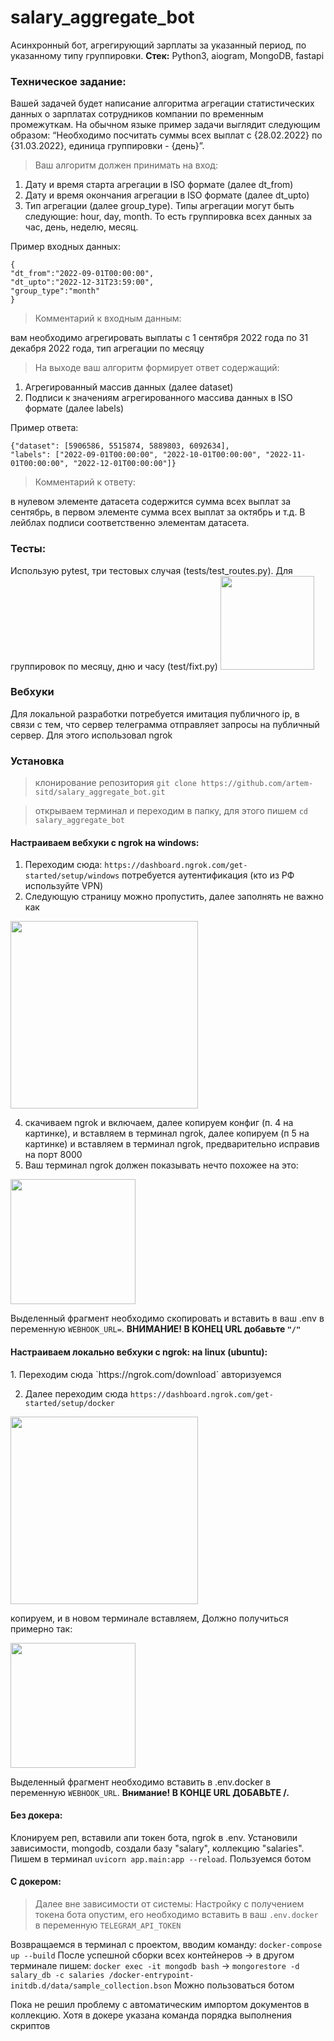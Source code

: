 # salary_aggregate_bot
Асинхронный бот, агрегирующий зарплаты за указанный период, 
по указанному типу группировки. <b>Стек:</b> Python3, aiogram, MongoDB, fastapi

<h3>Техническое задание:</h3>
Вашей задачей будет написание алгоритма агрегации статистических 
данных о зарплатах сотрудников компании по временным промежуткам.
На обычном языке пример задачи выглядит следующим образом: 
“Необходимо посчитать суммы всех выплат с {28.02.2022} по {31.03.2022}, единица группировки - {день}”.

> Ваш алгоритм должен принимать на вход:
1.	Дату и время старта агрегации в ISO формате (далее dt_from)
2.	Дату и время окончания агрегации в ISO формате (далее dt_upto)
3.	Тип агрегации (далее group_type). Типы агрегации могут быть следующие: hour, day, month.
То есть группировка всех данных за час, день, неделю, месяц.

Пример входных данных:
```
{
"dt_from":"2022-09-01T00:00:00",
"dt_upto":"2022-12-31T23:59:00",
"group_type":"month"
}
```

> Комментарий к входным данным: 

вам необходимо агрегировать выплаты с 1 сентября 2022 года по 31 декабря 2022 года,
тип агрегации по месяцу

> На выходе ваш алгоритм формирует ответ содержащий:
1.	Агрегированный массив данных (далее dataset)
2.	Подписи к значениям агрегированного массива данных в ISO формате (далее labels)

Пример ответа:
``` 
{"dataset": [5906586, 5515874, 5889803, 6092634], 
"labels": ["2022-09-01T00:00:00", "2022-10-01T00:00:00", "2022-11-01T00:00:00", "2022-12-01T00:00:00"]}
```

> Комментарий к ответу:

в нулевом элементе датасета содержится сумма всех выплат за сентябрь, 
в первом элементе сумма всех выплат за октябрь и т.д. В лейблах подписи соответственно элементам датасета.

<h3>Тесты:</h3>
Использую  pytest, три тестовых случая (tests/test_routes.py). Для группировок по месяцу, дню и часу (test/fixt.py)

<img height="150" src="https://github.com/artem-sitd/salary_aggregate_bot/assets/22573129/f549a598-fa6c-44bf-9557-1bc8b899e5b4">

<h3>Вебхуки</h3>
Для локальной разработки потребуется имитация публичного ip, в связи с тем, 
что сервер телеграмма отправляет запросы на публичный сервер. Для этого использовал ngrok

<h3> Установка </h3>

> клонирование репозитория
`git clone https://github.com/artem-sitd/salary_aggregate_bot.git`

> открываем терминал и переходим в папку, для этого пишем
`cd salary_aggregate_bot`

<h4>Настраиваем вебхуки с ngrok
на windows:</h4>

1. Переходим сюда: `https://dashboard.ngrok.com/get-started/setup/windows`
потребуется аутентификация (кто из РФ используйте VPN)
2. Следующую страницу можно пропустить, далее заполнять не важно как

<img height="300" src="https://github.com/artem-sitd/salary_aggregate_bot/assets/22573129/ca0503db-4fe2-4e5c-b8a2-0e4066fda402">

4. скачиваем ngrok и включаем, далее копируем конфиг (п. 4 на картинке), и вставляем в терминал ngrok,
далее копируем (п 5 на картинке) и вставляем в терминал ngrok, предварительно исправив на порт 8000
4. Ваш терминал ngrok должен показывать нечто похожее на это:

<img height="200" src="https://github.com/artem-sitd/salary_aggregate_bot/assets/22573129/27b5218e-2873-45b1-b041-803e746849c3">

Выделенный фрагмент необходимо скопировать и вставить в ваш .env в переменную `WEBHOOK_URL=`. <b>ВНИМАНИЕ! В КОНЕЦ URL добавьте `"/"`</b>

<h4>Настраиваем локально вебхуки с ngrok:
на linux (ubuntu):</h4>
1. Переходим сюда `https://ngrok.com/download` авторизуемся

2. Далее переходим сюда `https://dashboard.ngrok.com/get-started/setup/docker`


<img height="300" src="https://github.com/artem-sitd/salary_aggregate_bot/assets/22573129/179ac79f-3c45-4c5e-a9fd-410d3af597fc">


копируем, и в новом терминале вставляем, Должно получиться примерно так:


<img height="200" src="https://github.com/artem-sitd/salary_aggregate_bot/assets/22573129/e979d03b-aba9-4683-9735-6f1bf1437604">


Выделенный фрагмент необходимо вставить в .env.docker в переменную `WEBHOOK_URL`. <b>Внимание! В КОНЦЕ URL ДОБАВЬТЕ /.</b>


<h4>Без докера:</h4>

Клонируем реп, вставили апи токен бота, ngrok в .env. Установили зависимости, mongodb, создали базу "salary", коллекцию "salaries".
Пишем в терминал `uvicorn app.main:app --reload`. Пользуемся ботом

<h4>С докером:</h4>

> Далее вне зависимости от системы: Настройку с получением токена бота опустим, его необходимо вставить в ваш `.env.docker` в переменную `TELEGRAM_API_TOKEN`

Возвращаемся в терминал с проектом, вводим команду:
`docker-compose up --build`
После успешной сборки всех контейнеров -> в другом терминале пишем:
`docker exec -it mongodb bash` ->
`mongorestore -d salary_db -c salaries /docker-entrypoint-initdb.d/data/sample_collection.bson`
Можно пользоваться ботом

Пока не решил проблему с автоматическим импортом документов в коллекцию. Хотя в докере указана команда порядка выполнения скриптов
